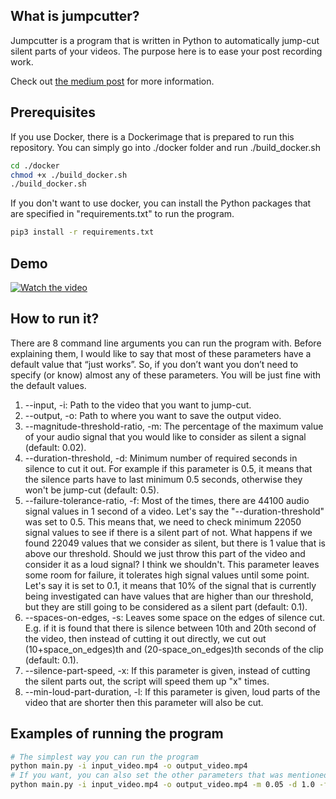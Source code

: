 ## What is jumpcutter?

Jumpcutter is a program that is written in Python to automatically jump-cut silent parts of your videos.
The purpose here is to ease your post recording work.

Check out [the medium post](https://medium.com/@emkademy/how-to-jump-cut-silent-parts-of-your-videos-automatically-with-python-2e4b96320dc1)
for more information.

## Prerequisites

If you use Docker, there is a Dockerimage that is prepared to run this repository. You can simply go into ./docker folder
and run ./build_docker.sh

```bash
cd ./docker
chmod +x ./build_docker.sh
./build_docker.sh
```

If you don't want to use docker, you can install the Python packages that are specified in "requirements.txt" to run the program.

```bash
pip3 install -r requirements.txt
```

## Demo

[![Watch the video](https://img.youtube.com/vi/UDjzm_lzWOA/hqdefault.jpg)](https://youtu.be/UDjzm_lzWOA)

## How to run it?
There are 8 command line arguments you can run the program with. 
Before explaining them, I would like to say that most of these parameters 
have a default value that “just works”. So, if you don’t want you don’t need to specify 
(or know) almost any of these parameters. You will be just fine with the default values.

1. --input, -i: Path to the video that you want to jump-cut.
2. --output, -o: Path to where you want to save the output video.
3. --magnitude-threshold-ratio, -m: The percentage of the maximum value of your audio signal that you would like to 
     consider as silent a signal (default: 0.02).
4. --duration-threshold, -d: Minimum number of required seconds in silence to cut it out. For example if this parameter 
     is 0.5, it means that the silence parts have to last minimum 0.5 seconds, otherwise they won't be jump-cut (default: 0.5).
5. --failure-tolerance-ratio, -f: Most of the times, there are 44100 audio signal values in 1 second of a video. 
     Let's say the "--duration-threshold" was set to 0.5. This means that, we need to check minimum 22050 signal 
     values to see if there is a silent part of not. What happens if we found 22049 values that we consider as silent, 
     but there is 1 value that is above our threshold. Should we just throw this part of the video and consider it as a 
     loud signal? I think we shouldn't. This parameter leaves some room for failure, it tolerates high signal values until 
     some point. Let's say it is set to 0.1, it means that 10% of the signal that is currently being investigated can 
     have values that are higher than our threshold, but they are still going to be considered as a silent part (default: 0.1).
6. --spaces-on-edges, -s: Leaves some space on the edges of silence cut. E.g. if it is found that there is 
     silence between 10th and 20th second of the video, then instead of cutting it out directly, we cut out 
     (10+space_on_edges)th and (20-space_on_edges)th seconds of the clip (default: 0.1).
7. --silence-part-speed, -x: If this parameter is given, instead of cutting the silent parts out, the script will 
     speed them up "x" times.
8. --min-loud-part-duration, -l: If this parameter is given, loud parts of the video that are shorter then this 
     parameter will also be cut.
     
## Examples of running the program

```bash
# The simplest way you can run the program
python main.py -i input_video.mp4 -o output_video.mp4
# If you want, you can also set the other parameters that was mentioned
python main.py -i input_video.mp4 -o output_video.mp4 -m 0.05 -d 1.0 -f 0.2 -s 0.2 -x 2000 -l 1.0
```
